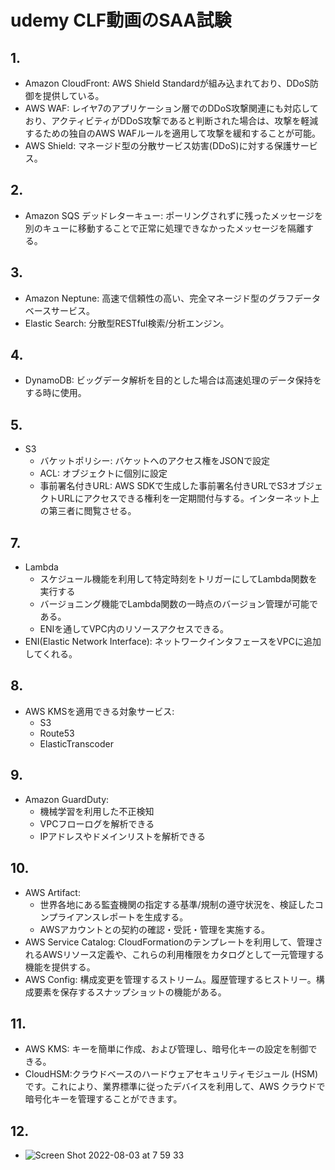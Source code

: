 # udemy CLF動画のSAA試験

## 1.

- Amazon CloudFront: AWS Shield Standardが組み込まれており、DDoS防御を提供している。
- AWS WAF: レイヤ7のアプリケーション層でのDDoS攻撃関連にも対応しており、アクティビティがDDoS攻撃であると判断された場合は、攻撃を軽減するための独自のAWS WAFルールを適用して攻撃を緩和することが可能。
- AWS Shield: マネージド型の分散サービス妨害(DDoS)に対する保護サービス。

## 2.
- Amazon SQS デッドレターキュー: ポーリングされずに残ったメッセージを別のキューに移動することで正常に処理できなかったメッセージを隔離する。

## 3.
- Amazon Neptune: 高速で信頼性の高い、完全マネージド型のグラフデータベースサービス。
- Elastic Search: 分散型RESTful検索/分析エンジン。

## 4.
- DynamoDB: ビッグデータ解析を目的とした場合は高速処理のデータ保持をする時に使用。

## 5.
- S3
    - バケットポリシー: バケットへのアクセス権をJSONで設定
    - ACL: オブジェクトに個別に設定
    - 事前署名付きURL: AWS SDKで生成した事前署名付きURLでS3オブジェクトURLにアクセスできる権利を一定期間付与する。インターネット上の第三者に閲覧させる。

## 7.
- Lambda
    - スケジュール機能を利用して特定時刻をトリガーにしてLambda関数を実行する
    - バージョニング機能でLambda関数の一時点のバージョン管理が可能である。
    - ENIを通してVPC内のリソースアクセスできる。
- ENI(Elastic Network Interface): ネットワークインタフェースをVPCに追加してくれる。

## 8.
- AWS KMSを適用できる対象サービス:
    - S3
    - Route53
    - ElasticTranscoder

## 9. 
- Amazon GuardDuty:
    - 機械学習を利用した不正検知
    - VPCフローログを解析できる
    - IPアドレスやドメインリストを解析できる

## 10.
- AWS Artifact:
    - 世界各地にある監査機関の指定する基準/規制の遵守状況を、検証したコンプライアンスレポートを生成する。
    - AWSアカウントとの契約の確認・受託・管理を実施する。
- AWS Service Catalog: CloudFormationのテンプレートを利用して、管理されるAWSリソース定義や、これらの利用権限をカタログとして一元管理する機能を提供する。
- AWS Config: 構成変更を管理するストリーム。履歴管理するヒストリー。構成要素を保存するスナップショットの機能がある。

## 11.
- AWS KMS: キーを簡単に作成、および管理し、暗号化キーの設定を制御できる。
- CloudHSM:クラウドベースのハードウェアセキュリティモジュール (HSM) です。これにより、業界標準に従ったデバイスを利用して、AWS クラウドで暗号化キーを管理することができます。

## 12.
- ![Screen Shot 2022-08-03 at 7 59 33](https://user-images.githubusercontent.com/61643054/182487719-ff340de6-b8cd-4e37-8c0e-fe87f23e073e.png)

